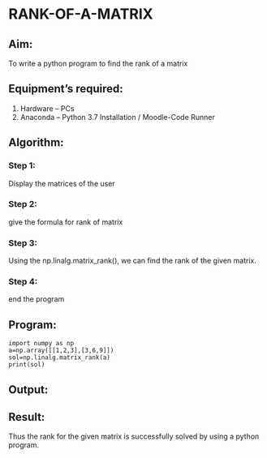 # RANK-OF-A-MATRIX
## Aim:
To write a python program to find the rank of a matrix
## Equipment’s required:
1. 	Hardware – PCs
2. 	Anaconda – Python 3.7 Installation / Moodle-Code Runner
## Algorithm:
### Step 1: 
Display the matrices of the user
### Step 2: 
give the formula for rank of matrix
### Step 3: 
Using the np.linalg.matrix_rank(), we can find the rank of the given matrix.
### Step 4:
end the program 
## Program:
~~~
import numpy as np
a=np.array([[1,2,3],[3,6,9]])
sol=np.linalg.matrix_rank(a)
print(sol)
~~~
## Output:

## Result:
Thus the rank for the given matrix is successfully solved by  using a python program.

